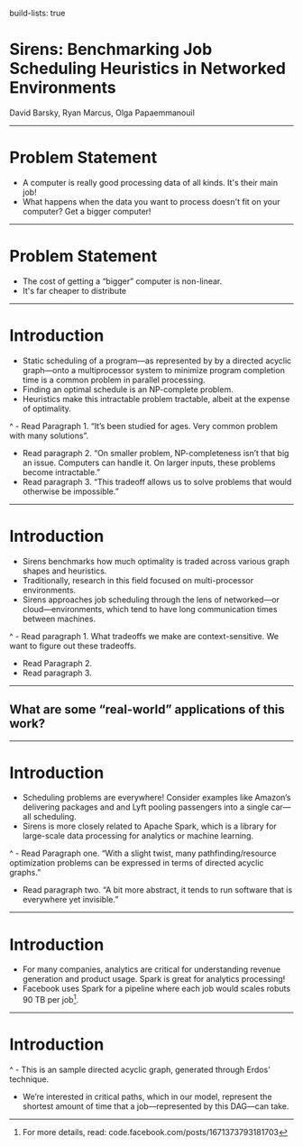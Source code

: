 build-lists: true

# Sirens: Benchmarking Job Scheduling Heuristics in Networked Environments

David Barsky, Ryan Marcus, Olga Papaemmanouil

---

# Problem Statement

- A computer is really good processing data of all kinds. It's their main job!
- What happens when the data you want to process doesn't fit on your computer? Get a bigger computer!

---

# Problem Statement

- The cost of getting a “bigger” computer is non-linear.
- It's far cheaper to distribute

---

# Introduction

- Static scheduling of a program—as represented by by a directed acyclic graph—onto a multiprocessor system to minimize program completion time is a common problem in parallel processing.
- Finding an optimal schedule is an NP-complete problem.
- Heuristics make this intractable problem tractable, albeit at the expense of optimality.

^ - Read Paragraph 1. “It’s been studied for ages. Very common problem with many solutions”.
  - Read paragraph 2. “On smaller problem, NP-completeness isn’t that big an issue. Computers can handle it. On larger inputs, these problems become intractable.”
  - Read paragraph 3. “This tradeoff allows us to solve problems that would otherwise be impossible.”

---

# Introduction

- Sirens benchmarks how much optimality is traded across various graph shapes and heuristics.
- Traditionally, research in this field focused on multi-processor environments.
- Sirens approaches job scheduling through the lens of networked—or cloud—environments, which tend to have long communication times between machines.

^ - Read paragraph 1. What tradeoffs we make are context-sensitive. We want to figure out these tradeoffs.
  - Read Paragraph 2.
  - Read paragraph 3.

---

## What are some  “real-world” applications of this work?

--- 

# Introduction

- Scheduling problems are everywhere! Consider examples like Amazon’s delivering packages and and Lyft pooling passengers into a single car—all scheduling.
- Sirens is more closely related to Apache Spark, which is a library for large-scale data processing for analytics or machine learning.

^ - Read Paragraph one. “With a slight twist, many pathfinding/resource optimization problems can be expressed in terms of directed acyclic graphs.”
  - Read paragraph two. “A bit more abstract, it tends to run software that is everywhere yet invisible.”

---

# Introduction

- For many companies, analytics are critical for understanding revenue generation and product usage. Spark is great for analytics processing!
- Facebook uses Spark for a pipeline where each job would scales robuts 90 TB per job[^1].

[^1]: For more details, read: code.facebook.com/posts/1671373793181703

---

# Introduction

^ - This is an sample directed acyclic graph, generated through Erdos’ technique.
  - We’re interested in critical paths, which in our model, represent the shortest amount of time that a job—represented by this DAG—can take.